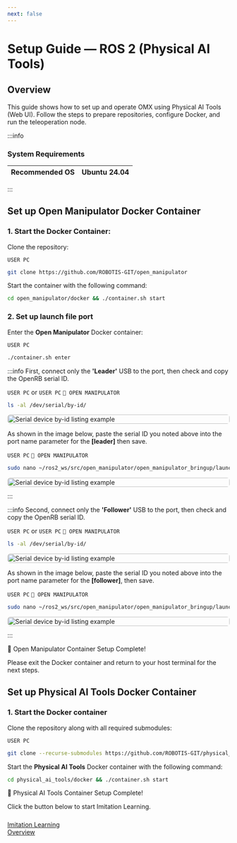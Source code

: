 ```yaml
---
next: false
---
```


# Setup Guide — ROS 2 (Physical AI Tools)

## Overview
This guide shows how to set up and operate OMX using Physical AI Tools (Web UI). Follow the steps to prepare repositories, configure Docker, and run the teleoperation node.

:::info
### System Requirements

| Recommended OS | Ubuntu 24.04 |
| --- | --- |
:::

## Set up Open Manipulator Docker Container

### 1. Start the Docker Container:

Clone the repository:

`USER PC`
```bash
git clone https://github.com/ROBOTIS-GIT/open_manipulator
```
Start the container with the following command:

```bash
cd open_manipulator/docker && ./container.sh start
```

### 2. Set up launch file port

Enter the **Open Manipulator** Docker container:

`USER PC`
```bash
./container.sh enter
```
:::info
First, connect only the **'Leader'** USB to the port, then check and copy the OpenRB serial ID.

`USER PC` or `USER PC` `🐋 OPEN MANIPULATOR`
```bash
ls -al /dev/serial/by-id/
```
<div style="max-width: 650px; margin: 12px auto; display: flex; align-items: center; justify-content: center;">
  <img src="/quick_start_guide/omx/setup_port_name_L.png" alt="Serial device by-id listing example" style="width: 100%; height: auto; object-fit: contain; display: block; border-radius: 6px;" />
</div>

As shown in the image below, paste the serial ID you noted above into the port name parameter for the **[leader]** then save.

`USER PC` `🐋 OPEN MANIPULATOR`

```bash
sudo nano ~/ros2_ws/src/open_manipulator/open_manipulator_bringup/launch/omx_l_leader_ai.launch.py
```

<div style="max-width: 650px; margin: 12px auto; display: flex; align-items: center; justify-content: center;">
  <img src="/quick_start_guide/omx/setup_port_name.png" alt="Serial device by-id listing example" style="width: 100%; height: auto; object-fit: contain; display: block; border-radius: 6px;" />
</div>
:::


:::info
Second, connect only the **'Follower'** USB to the port, then check and copy the OpenRB serial ID.

`USER PC` or `USER PC` `🐋 OPEN MANIPULATOR`
```bash
ls -al /dev/serial/by-id/
```
<div style="max-width: 650px; margin: 12px auto; display: flex; align-items: center; justify-content: center;">
  <img src="/quick_start_guide/omx/setup_port_name_F.png" alt="Serial device by-id listing example" style="width: 100%; height: auto; object-fit: contain; display: block; border-radius: 6px;" />
</div>

As shown in the image below, paste the serial ID you noted above into the port name parameter for the **[follower]**, then save.

`USER PC` `🐋 OPEN MANIPULATOR`

```bash
sudo nano ~/ros2_ws/src/open_manipulator/open_manipulator_bringup/launch/omx_f_follower_ai.launch.py
```

<div style="max-width: 650px; margin: 12px auto; display: flex; align-items: center; justify-content: center;">
  <img src="/quick_start_guide/omx/setup_port_name.png" alt="Serial device by-id listing example" style="width: 100%; height: auto; object-fit: contain; display: block; border-radius: 6px;" />
</div>
:::













🎉 Open Manipulator Container Setup Complete!

Please exit the Docker container and return to your host terminal for the next steps.

## Set up Physical AI Tools Docker Container

### 1. Start the Docker container

Clone the repository along with all required submodules:

`USER PC`
```bash
git clone --recurse-submodules https://github.com/ROBOTIS-GIT/physical_ai_tools.git
```

Start the **Physical AI Tools** Docker container with the following command:
```bash
cd physical_ai_tools/docker && ./container.sh start
```

🎉 Physical AI Tools Container Setup Complete!

Click the button below to start Imitation Learning.

<div style='display: flex; justify-content: flex-start; gap: 30px; margin-top: 24px;'>
<a href="/omx/imitation_learning_omx.html" class="button-shortcut">
Imitation Learning<br>Overview
</a>
</div>
